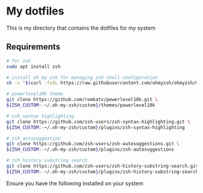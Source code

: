 # My dotfiles

This is my directory that contains the dotfiles for my system

## Requirements

```bash
# for zsh
sudo apt install zsh 

# install oh my zsh for managing zsh shell configuration 
sh -c "$(curl -fsSL https://raw.githubusercontent.com/ohmyzsh/ohmyzsh/master/tools/install.sh)"

# powerlevel10k theme
git clone https://github.com/romkatv/powerlevel10k.git \
${ZSH_CUSTOM:-~/.oh-my-zsh/custom}/themes/powerlevel10k

# zsh syntax highlighting
git clone https://github.com/zsh-users/zsh-syntax-highlighting.git \
${ZSH_CUSTOM:-~/.oh-my-zsh/custom}/plugins/zsh-syntax-highlighting

# zsh autosuggestion
git clone https://github.com/zsh-users/zsh-autosuggestions.git \
${ZSH_CUSTOM:-~/.oh-my-zsh/custom}/plugins/zsh-autosuggestions

# zsh history substring search
git clone https://github.com/zsh-users/zsh-history-substring-search.git \
${ZSH_CUSTOM:-~/.oh-my-zsh/custom}/plugins/zsh-history-substring-search
```


Ensure you have the following installed on your system
